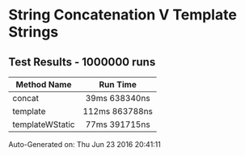 # String Concatenation V Template Strings
## Test Results - 1000000 runs
Method Name | Run Time 
----------- | :------: 
concat | 39ms 638340ns
template | 112ms 863788ns
templateWStatic | 77ms 391715ns

Auto-Generated on: Thu Jun 23 2016 20:41:11